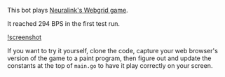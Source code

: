 This bot plays [Neuralink's Webgrid game](https://neuralink.com/webgrid/).

It reached 294 BPS in the first test run.

[!screenshot](/screenshot.png)

If you want to try it yourself, clone the code, capture your web browser's
version of the game to a paint program, then figure out and update the
constants at the top of `main.go` to have it play correctly on your screen.
